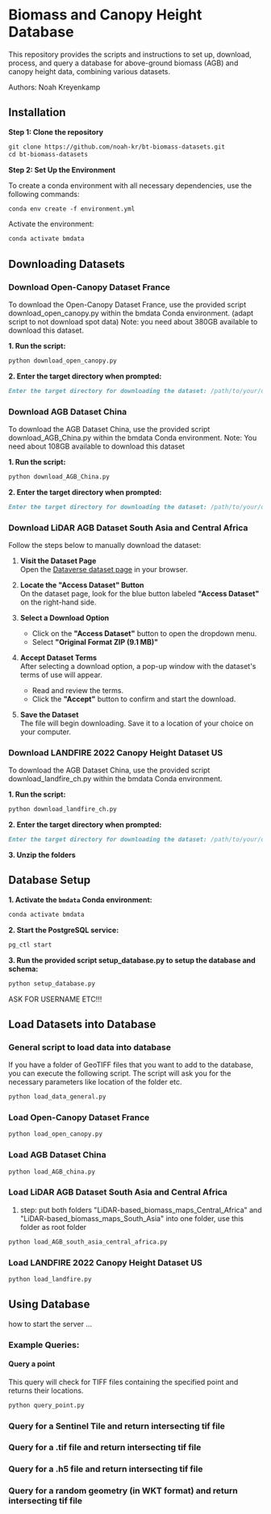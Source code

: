 # Biomass and Canopy Height Database
This repository provides the scripts and instructions to set up, download, process, and query a database for above-ground biomass (AGB) and canopy height data, combining various datasets.

Authors: Noah Kreyenkamp


## Installation

**Step 1: Clone the repository**

```markdown
git clone https://github.com/noah-kr/bt-biomass-datasets.git
cd bt-biomass-datasets
```

**Step 2: Set Up the Environment**

To create a conda environment with all necessary dependencies, use the following commands:
```markdown
conda env create -f environment.yml
```
Activate the environment: 
```markdown
conda activate bmdata
```

## Downloading Datasets


### Download Open-Canopy Dataset France
To download the Open-Canopy Dataset France, use the provided script download_open_canopy.py within the bmdata Conda environment.
(adapt script to not download spot data)
Note: you need about 380GB available to download this dataset.

**1. Run the script:**
```markdown
python download_open_canopy.py
```

**2. Enter the target directory when prompted:**
```markdown
Enter the target directory for downloading the dataset: /path/to/your/directory
```


### Download AGB Dataset China

To download the AGB Dataset China, use the provided script download_AGB_China.py within the bmdata Conda environment.
Note: You need about 108GB available to download this dataset

**1. Run the script:**
```markdown
python download_AGB_China.py
```

**2. Enter the target directory when prompted:**
```markdown
Enter the target directory for downloading the dataset: /path/to/your/directory
```

### Download LiDAR AGB Dataset South Asia and Central Africa

Follow the steps below to manually download the dataset:

1. **Visit the Dataset Page**  
   Open the [Dataverse dataset page](https://dataverse.ird.fr/dataset.xhtml?persistentId=doi:10.23708/H2MHXF) in your browser.

2. **Locate the "Access Dataset" Button**  
   On the dataset page, look for the blue button labeled **"Access Dataset"** on the right-hand side.

3. **Select a Download Option**
   - Click on the **"Access Dataset"** button to open the dropdown menu.
   - Select **"Original Format ZIP (9.1 MB)"**

4. **Accept Dataset Terms**  
   After selecting a download option, a pop-up window with the dataset's terms of use will appear.
   - Read and review the terms.
   - Click the **"Accept"** button to confirm and start the download.

5. **Save the Dataset**  
   The file will begin downloading. Save it to a location of your choice on your computer.


### Download LANDFIRE 2022 Canopy Height Dataset US

To download the AGB Dataset China, use the provided script download_landfire_ch.py within the bmdata Conda environment.

**1. Run the script:**
```markdown
python download_landfire_ch.py
```

**2. Enter the target directory when prompted:**
```markdown
Enter the target directory for downloading the dataset: /path/to/your/directory
```

**3. Unzip the folders**

## Database Setup

**1. Activate the `bmdata` Conda environment:**
```bash
conda activate bmdata
```
**2. Start the PostgreSQL service:**
```bash
pg_ctl start
```
**3. Run the provided script setup_database.py to setup the database and schema:**
```bash
python setup_database.py
```
ASK FOR USERNAME ETC!!!

## Load Datasets into Database

### General script to load data into database

If you have a folder of GeoTIFF files that you want to add to the database, you can execute the following script. The script will ask you for the necessary parameters like location of the folder etc.

```bash
python load_data_general.py
```


### Load Open-Canopy Dataset France
```bash
python load_open_canopy.py
```

### Load AGB Dataset China
```bash
python load_AGB_china.py
```

### Load LiDAR AGB Dataset South Asia and Central Africa
1. step: put both folders "LiDAR-based_biomass_maps_Central_Africa" and "LiDAR-based_biomass_maps_South_Asia" into one folder, use this folder as root folder 
```bash
python load_AGB_south_asia_central_africa.py
```

### Load LANDFIRE 2022 Canopy Height Dataset US

```bash
python load_landfire.py
```

## Using Database

how to start the server
...

### Example Queries:

#### Query a point
This query will check for TIFF files containing the specified point and returns their locations.

```bash
python query_point.py
```

### Query for a Sentinel Tile and return intersecting tif file

### Query for a .tif file and return intersecting tif file

### Query for a .h5 file and return intersecting tif file

### Query for a random geometry (in WKT format) and return intersecting tif file


